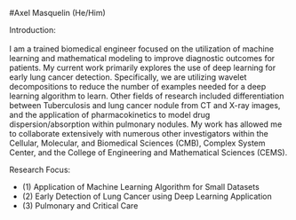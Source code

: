 
#Axel Masquelin (He/Him)

Introduction:<br/><br/>
I am a trained biomedical engineer focused on the utilization of machine learning and mathematical modeling to improve diagnostic outcomes for patients. My current work primarily explores the use of deep learning for early lung cancer detection. Specifically, we are utilizing wavelet decompositions to reduce the number of examples needed for a deep learning algorithm to learn. Other fields of research included differentiation between Tuberculosis and lung cancer nodule from CT and X-ray images, and the application of pharmacokinetics to model drug dispersion/absorption within pulmonary nodules. My work has allowed me to collaborate extensively with numerous other investigators within the Cellular, Molecular, and Biomedical Sciences (CMB), Complex System Center, and the College of Engineering and Mathematical Sciences (CEMS).

Research Focus:
  - (1) Application of Machine Learning Algorithm for Small Datasets
  - (2) Early Detection of Lung Cancer using Deep Learning Application
  - (3) Pulmonary and Critical Care
 


